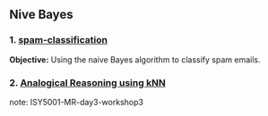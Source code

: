 ## Nive Bayes

### 1. [spam-classification](./1.spam-classification.ipynb)
**Objective:**
Using the naive Bayes algorithm to classify spam emails.


### 2. [Analogical Reasoning using kNN](./2.AnalogicalReasoning.ipynb)
note: ISY5001-MR-day3-workshop3